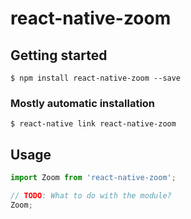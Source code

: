 # react-native-zoom

## Getting started

`$ npm install react-native-zoom --save`

### Mostly automatic installation

`$ react-native link react-native-zoom`

## Usage
```javascript
import Zoom from 'react-native-zoom';

// TODO: What to do with the module?
Zoom;
```
